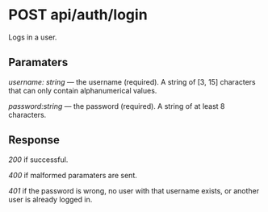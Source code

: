 # POST api/auth/login

Logs in a user.

## Paramaters

_username: string_ — the username (required). A string of [3, 15] characters that can
only contain alphanumerical values.

_password:string_ — the password (required). A string of at least 8 characters.

## Response

_200_ if successful.

_400_ if malformed paramaters are sent.

_401_ if the password is wrong, no user with that username exists, or another
user is already logged in.
